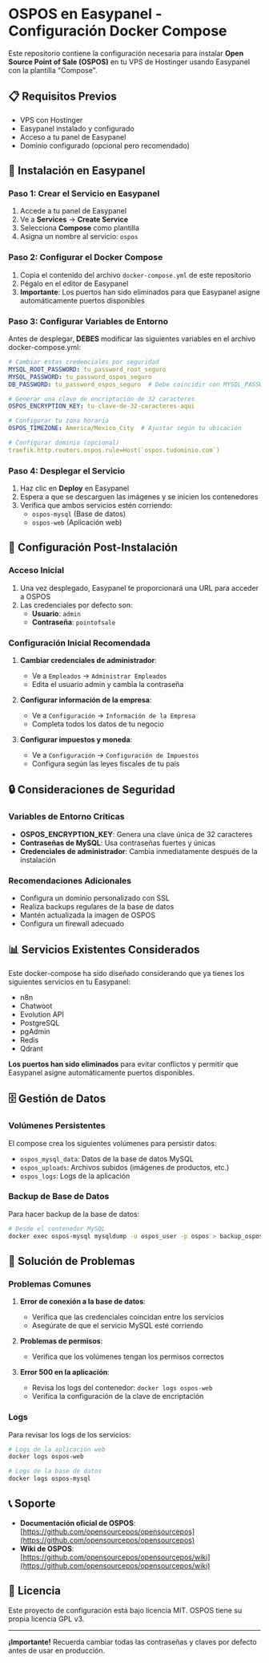 # OSPOS en Easypanel - Configuración Docker Compose

Este repositorio contiene la configuración necesaria para instalar **Open Source Point of Sale (OSPOS)** en tu VPS de Hostinger usando Easypanel con la plantilla "Compose".

## 📋 Requisitos Previos

- VPS con Hostinger
- Easypanel instalado y configurado
- Acceso a tu panel de Easypanel
- Dominio configurado (opcional pero recomendado)

## 🚀 Instalación en Easypanel

### Paso 1: Crear el Servicio en Easypanel

1. Accede a tu panel de Easypanel
2. Ve a **Services** → **Create Service**
3. Selecciona **Compose** como plantilla
4. Asigna un nombre al servicio: `ospos`

### Paso 2: Configurar el Docker Compose

1. Copia el contenido del archivo `docker-compose.yml` de este repositorio
2. Pégalo en el editor de Easypanel
3. **Importante**: Los puertos han sido eliminados para que Easypanel asigne automáticamente puertos disponibles

### Paso 3: Configurar Variables de Entorno

Antes de desplegar, **DEBES** modificar las siguientes variables en el archivo docker-compose.yml:

```yaml
# Cambiar estas credenciales por seguridad
MYSQL_ROOT_PASSWORD: tu_password_root_seguro
MYSQL_PASSWORD: tu_password_ospos_seguro
DB_PASSWORD: tu_password_ospos_seguro  # Debe coincidir con MYSQL_PASSWORD

# Generar una clave de encriptación de 32 caracteres
OSPOS_ENCRYPTION_KEY: tu-clave-de-32-caracteres-aqui

# Configurar tu zona horaria
OSPOS_TIMEZONE: America/Mexico_City  # Ajustar según tu ubicación

# Configurar dominio (opcional)
traefik.http.routers.ospos.rule=Host(`ospos.tudominio.com`)
```

### Paso 4: Desplegar el Servicio

1. Haz clic en **Deploy** en Easypanel
2. Espera a que se descarguen las imágenes y se inicien los contenedores
3. Verifica que ambos servicios estén corriendo:
   - `ospos-mysql` (Base de datos)
   - `ospos-web` (Aplicación web)

## 🔧 Configuración Post-Instalación

### Acceso Inicial

1. Una vez desplegado, Easypanel te proporcionará una URL para acceder a OSPOS
2. Las credenciales por defecto son:
   - **Usuario**: `admin`
   - **Contraseña**: `pointofsale`

### Configuración Inicial Recomendada

1. **Cambiar credenciales de administrador**:
   - Ve a `Empleados` → `Administrar Empleados`
   - Edita el usuario admin y cambia la contraseña

2. **Configurar información de la empresa**:
   - Ve a `Configuración` → `Información de la Empresa`
   - Completa todos los datos de tu negocio

3. **Configurar impuestos y moneda**:
   - Ve a `Configuración` → `Configuración de Impuestos`
   - Configura según las leyes fiscales de tu país

## 🔒 Consideraciones de Seguridad

### Variables de Entorno Críticas

- **OSPOS_ENCRYPTION_KEY**: Genera una clave única de 32 caracteres
- **Contraseñas de MySQL**: Usa contraseñas fuertes y únicas
- **Credenciales de administrador**: Cambia inmediatamente después de la instalación

### Recomendaciones Adicionales

- Configura un dominio personalizado con SSL
- Realiza backups regulares de la base de datos
- Mantén actualizada la imagen de OSPOS
- Configura un firewall adecuado

## 📊 Servicios Existentes Considerados

Este docker-compose ha sido diseñado considerando que ya tienes los siguientes servicios en tu Easypanel:

- n8n
- Chatwoot
- Evolution API
- PostgreSQL
- pgAdmin
- Redis
- Qdrant

**Los puertos han sido eliminados** para evitar conflictos y permitir que Easypanel asigne automáticamente puertos disponibles.

## 🗄️ Gestión de Datos

### Volúmenes Persistentes

El compose crea los siguientes volúmenes para persistir datos:

- `ospos_mysql_data`: Datos de la base de datos MySQL
- `ospos_uploads`: Archivos subidos (imágenes de productos, etc.)
- `ospos_logs`: Logs de la aplicación

### Backup de Base de Datos

Para hacer backup de la base de datos:

```bash
# Desde el contenedor MySQL
docker exec ospos-mysql mysqldump -u ospos_user -p ospos > backup_ospos.sql
```

## 🔧 Solución de Problemas

### Problemas Comunes

1. **Error de conexión a la base de datos**:
   - Verifica que las credenciales coincidan entre los servicios
   - Asegúrate de que el servicio MySQL esté corriendo

2. **Problemas de permisos**:
   - Verifica que los volúmenes tengan los permisos correctos

3. **Error 500 en la aplicación**:
   - Revisa los logs del contenedor: `docker logs ospos-web`
   - Verifica la configuración de la clave de encriptación

### Logs

Para revisar los logs de los servicios:

```bash
# Logs de la aplicación web
docker logs ospos-web

# Logs de la base de datos
docker logs ospos-mysql
```

## 📞 Soporte

- **Documentación oficial de OSPOS**: [https://github.com/opensourcepos/opensourcepos](https://github.com/opensourcepos/opensourcepos)
- **Wiki de OSPOS**: [https://github.com/opensourcepos/opensourcepos/wiki](https://github.com/opensourcepos/opensourcepos/wiki)

## 📝 Licencia

Este proyecto de configuración está bajo licencia MIT. OSPOS tiene su propia licencia GPL v3.

---

**¡Importante!** Recuerda cambiar todas las contraseñas y claves por defecto antes de usar en producción.